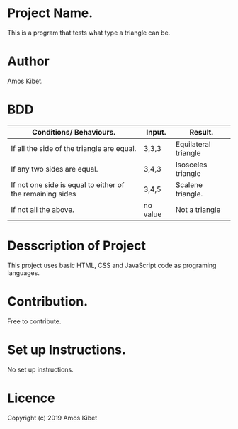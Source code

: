 # Project Name.
This is a program that tests what type a triangle can be.

# Author
Amos Kibet.

# BDD

| Conditions/ Behaviours.                                   | Input.   | Result.              |
|-----------------------------------------------------------|----------|----------------------|
| If all the side of the triangle are equal.                | 3,3,3    | Equilateral triangle |
| If any two sides are equal.                               | 3,4,3    | Isosceles triangle   |
| If not one side is equal to either of the remaining sides | 3,4,5    | Scalene triangle.    |
| If not all the above.                                     | no value | Not a triangle       |

# Desscription  of Project
This project uses basic HTML, CSS and JavaScript code as programing languages.

# Contribution.
Free to contribute.

# Set up Instructions.
No set up instructions.

# Licence

Copyright (c) 2019 Amos Kibet
